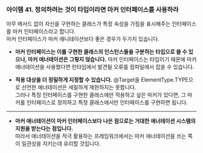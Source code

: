 ### 아이템 41. 정의하려는 것이 타입이라면 마커 인터페이스를 사용하라

아무 메서드 없이 자신을 구현하는 클래스가 특정 속성을 가짐을 표시해주는 인터페이스를 마커 인터페이스라고 합니다.  
마커 인터페이스가 마커 애니테이션보다 좋은 경우가 두가지 있습니다.

* **마커 인터페이스는 이를 구현한 클래스의 인스턴스들을 구분하는 타입으로 쓸 수 있으나, 마커 애너테이션은 그렇지 않습니다.**
마커 인터페이스는 타입이기 때문에 마커 애너테이션을 사용했다면 런타임에서 발견될 오류를 컴파일에서 잡을 수 있습니다.  
  
   
* **적용 대상을 더 정밀하게 지정할 수 있습니다.**
@Target을 ElementType.TYPE으로 선언한 애너테이션은 세밀하게 제한하지는 못합니다.  
그러나 특정 인터페이스를 구현한 클래스에만 적용하고 싶은 마커가 있다면, 그 마커를 인터페이스로 정의하고 특정 클래스에서만 인터페이스를 구현하면 됩니다.  

---
* **마커 애너테이션이 마커 인터페이스보다 나은 점으로는 거대한 애너테이션 시스템의 지원을 받는다는 점입니다.**  
따라서 애너테이션을 적극 활용하는 프레임워크에서는 마커 애너테이션을 쓰는 쪽이 일관성을 지키는데 유리할 것입니다.  
